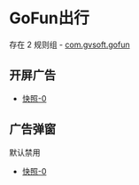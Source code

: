 # GoFun出行

存在 2 规则组 - [com.gvsoft.gofun](/src/apps/com.gvsoft.gofun.ts)

## 开屏广告

- [快照-0](https://i.gkd.li/import/13497753)

## 广告弹窗

默认禁用

- [快照-0](https://i.gkd.li/import/13497777)
